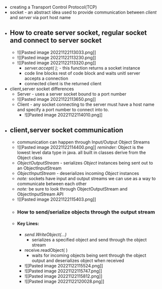 - creating a Transport Control Protocol(TCP)
- socket - an abstract idea used to provide communication between *client* and *server* via port host name
- ## How to create server socket, regular socket and connect to server socket
	- ![[Pasted image 20221122113033.png]]
	- ![[Pasted image 20221122113230.png]]
	- ![[Pasted image 20221122113320.png]]
		- *server.accept( );* - this function returns a socket instance
		- code line blocks rest of code block and waits unitl server accepts a connection
		- connected client is the returned client
- client,server socket differences
	- Server  - uses a server socket bound to a port number
	- ![[Pasted image 20221122113650.png]]
	- Client - any socket connecting to the server must have a host name and specify a port number to connect into to. 
		- ![[Pasted image 20221122114010.png]]
- ## client,server socket communication
	- communication can happen through Input/Output Object Streams
	- ![[Pasted image 20221122114400.png]]
	*reminder:* Object is the lowest level data type in java. all built in classes derive from the Object class 
	- *ObjectOutputStream* - serializes *Object* instances being sent out to an ObjectInputStream
	- *ObjectInputStream* - deserializes incoming *Object* instances
	- *note:*  sockets have input and output streams we can use as a way to communicate between each other
	- *note:* be sure to look through ObjectOutputStream and ObjectInputStream API
	- ![[Pasted image 20221122115403.png]]
	- ### How to send/serialize objects through the output stream
	- #### Key Lines:
		- *send.WriteObject(...)* 
			- serializes a specified object and send through the object stream
		- receive.readObject( )
			- waits for incoming objects being sent through the object output and deserializes object when received
		- ![[Pasted image 20221122115524.png]]
		- ![[Pasted image 20221122115747.png]]
		- ![[Pasted image 20221122115812.png]]
		- ![[Pasted image 20221122120028.png]]
